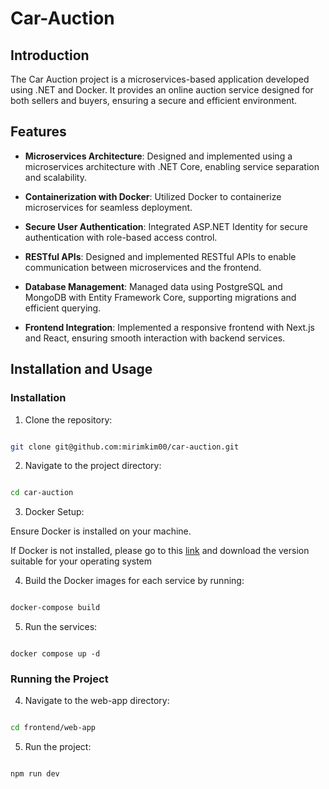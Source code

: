 # Car-Auction  

## Introduction
The Car Auction project is a microservices-based application developed using .NET and Docker. It provides an online auction service designed for both sellers and buyers, ensuring a secure and efficient environment.

## Features
-  **Microservices Architecture**: Designed and implemented using a microservices architecture with .NET Core, enabling service separation and scalability.
- **Containerization with Docker**: Utilized Docker to containerize microservices for seamless deployment.
-   **Secure User Authentication**: Integrated ASP.NET Identity for secure authentication with role-based access control.
-   **RESTful APIs**: Designed and implemented RESTful APIs to enable communication between microservices and the frontend.
-   **Database Management**: Managed data using PostgreSQL and MongoDB with Entity Framework Core, supporting migrations and efficient querying.

-   **Frontend Integration**: Implemented a responsive frontend with Next.js and React, ensuring smooth interaction with backend services.

## Installation and Usage

### Installation

1.  Clone the repository:

```bash

git clone git@github.com:mirimkim00/car-auction.git

```

2.  Navigate to the project directory:

```bash

cd car-auction

```

3. Docker Setup:

Ensure Docker is installed on your machine.

If Docker is not installed, please go to this [link](https://docs.docker.com/desktop/) and download the version suitable for your operating system

  

4. Build the Docker images for each service by running:

```bash

docker-compose build

```

5. Run the services:

```

docker compose up -d

```

  

### Running the Project

4.  Navigate to the web-app directory:

```bash

cd frontend/web-app

```

5.  Run the project:

```bash

npm run dev

```